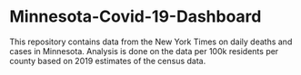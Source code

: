 # Minnesota-Covid-19-Dashboard

This repository contains data from the New York Times on daily deaths and cases in Minnesota. Analysis is done on the data per 100k residents per county based on 2019 estimates of the census data. 
